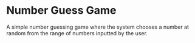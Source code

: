 # Number Guess Game

A simple number guessing game where the system chooses a number at random from the range of numbers inputted by the user.